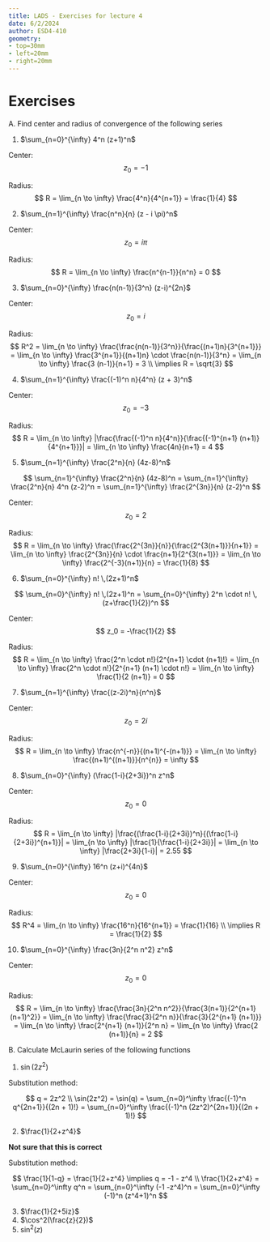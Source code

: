```yaml
---
title: LADS - Exercises for lecture 4
date: 6/2/2024
author: ESD4-410
geometry:
- top=30mm
- left=20mm
- right=20mm
---
```


# Exercises

A. Find center and radius of convergence of the following series

1. $\sum_{n=0}^{\infty} 4^n (z+1)^n$

Center:
$$
z_0 = -1
$$

Radius:
$$
R = \lim_{n \to \infty} \frac{4^n}{4^{n+1}} = \frac{1}{4}
$$

2. $\sum_{n=1}^{\infty} \frac{n^n}{n} (z - i \pi)^n$

Center:
$$
z_0 = i \pi
$$

Radius:
$$
R = \lim_{n \to \infty} \frac{n^{n-1}}{n^n} = 0
$$

3. $\sum_{n=0}^{\infty} \frac{n(n-1)}{3^n} (z-i)^{2n}$

Center:
$$
z_0 = i
$$

Radius:
$$
R^2 = \lim_{n \to \infty} \frac{\frac{n(n-1)}{3^n}}{\frac{(n+1)n}{3^{n+1}}}
= \lim_{n \to \infty} \frac{3^{n+1}}{(n+1)n} \cdot \frac{n(n-1)}{3^n}
= \lim_{n \to \infty} \frac{3 (n-1)}{n+1}
= 3
\\ \implies R = \sqrt{3}
$$

4. $\sum_{n=1}^{\infty} \frac{(-1)^n n}{4^n} (z + 3)^n$

Center:
$$
z_0 = -3
$$

Radius:
$$
R = \lim_{n \to \infty} |\frac{\frac{(-1)^n n}{4^n}}{\frac{(-1)^{n+1} (n+1)}{4^{n+1}}}|
= \lim_{n \to \infty} \frac{4n}{n+1}
= 4
$$

5. $\sum_{n=1}^{\infty} \frac{2^n}{n} (4z-8)^n$

$$
\sum_{n=1}^{\infty} \frac{2^n}{n} (4z-8)^n
= \sum_{n=1}^{\infty} \frac{2^n}{n} 4^n (z-2)^n
= \sum_{n=1}^{\infty} \frac{2^{3n}}{n} (z-2)^n
$$

Center:
$$
z_0 = 2
$$

Radius:
$$
R = \lim_{n \to \infty} \frac{\frac{2^{3n}}{n}}{\frac{2^{3(n+1)}}{n+1}}
= \lim_{n \to \infty} \frac{2^{3n}}{n} \cdot \frac{n+1}{2^{3(n+1)}}
= \lim_{n \to \infty} \frac{2^{-3}(n+1)}{n}
= \frac{1}{8}
$$

6. $\sum_{n=0}^{\infty} n! \,(2z+1)^n$

$$
\sum_{n=0}^{\infty} n! \,(2z+1)^n
= \sum_{n=0}^{\infty} 2^n \cdot n! \,(z+\frac{1}{2})^n
$$

Center:
$$
z_0 = -\frac{1}{2}
$$

Radius:
$$
R = \lim_{n \to \infty} \frac{2^n \cdot n!}{2^{n+1} \cdot (n+1)!}
= \lim_{n \to \infty} \frac{2^n \cdot n!}{2^{n+1} (n+1) \cdot n!}
= \lim_{n \to \infty} \frac{1}{2 (n+1)}
= 0
$$

7. $\sum_{n=1}^{\infty} \frac{(z-2i)^n}{n^n}$

Center:
$$
z_0 = 2i
$$

Radius:
$$
R = \lim_{n \to \infty} \frac{n^{-n}}{(n+1)^{-(n+1)}}
= \lim_{n \to \infty} \frac{(n+1)^{(n+1)}}{n^{n}}
= \infty
$$

8. $\sum_{n=0}^{\infty} (\frac{1-i}{2+3i})^n z^n$

Center:
$$
z_0 = 0
$$

Radius:
$$
R = \lim_{n \to \infty} |\frac{(\frac{1-i}{2+3i})^n}{(\frac{1-i}{2+3i})^{n+1}}|
= \lim_{n \to \infty} |\frac{1}{\frac{1-i}{2+3i}}|
= \lim_{n \to \infty} |\frac{2+3i}{1-i}|
= 2.55
$$

9. $\sum_{n=0}^{\infty} 16^n (z+i)^{4n}$

Center:
$$
z_0 = 0
$$

Radius:
$$
R^4 = \lim_{n \to \infty} \frac{16^n}{16^{n+1}}
= \frac{1}{16}
\\ \implies R = \frac{1}{2}
$$

10. $\sum_{n=0}^{\infty} \frac{3n}{2^n n^2} z^n$

Center:
$$
z_0 = 0
$$

Radius:
$$
R = \lim_{n \to \infty} \frac{\frac{3n}{2^n n^2}}{\frac{3(n+1)}{2^{n+1} (n+1)^2}}
= \lim_{n \to \infty} \frac{\frac{3}{2^n n}}{\frac{3}{2^{n+1} (n+1)}}
= \lim_{n \to \infty} \frac{2^{n+1} (n+1)}{2^n n}
= \lim_{n \to \infty} \frac{2 (n+1)}{n}
= 2
$$

B. Calculate McLaurin series of the following functions

1. $\sin(2z^2)$

Substitution method:

$$
q = 2z^2 \\
\sin(2z^2) = \sin(q)
= \sum_{n=0}^\infty \frac{(-1)^n q^{2n+1}}{(2n + 1)!}
= \sum_{n=0}^\infty \frac{(-1)^n (2z^2)^{2n+1}}{(2n + 1)!}
$$

2. $\frac{1}{2+z^4}$

**Not sure that this is correct**

Substitution method:

$$
\frac{1}{1-q} = \frac{1}{2+z^4} \implies q = -1 - z^4 \\
\frac{1}{2+z^4} = \sum_{n=0}^\infty q^n = \sum_{n=0}^\infty (-1 -z^4)^n
= \sum_{n=0}^\infty (-1)^n (z^4+1)^n
$$

3. $\frac{1}{2+5iz}$
4. $\cos^2(\frac{z}{2})$
5. $\sin^2(z)$
